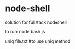 # node-shell
solution for fullstack nodeshell

to run: 
node bash.js

uniq file.txt #to use uniq method
